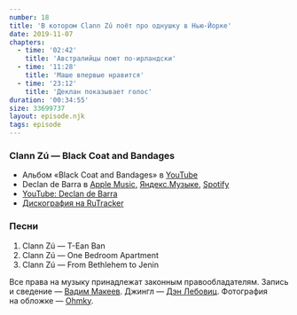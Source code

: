 ```yaml
---
number: 18
title: 'В котором Clann Zú поёт про однушку в Нью-Йорке'
date: 2019-11-07
chapters:
  - time: '02:42'
    title: 'Австралийцы поют по-ирландски'
  - time: '11:28'
    title: 'Маше впервые нравится'
  - time: '23:12'
    title: 'Деклан показывает голос'
duration: '00:34:55'
size: 33699737
layout: episode.njk
tags: episode
---
```


### Clann Zú — Black Coat and Bandages

- Альбом «Black Coat and Bandages» в
  [YouTube](https://www.youtube.com/playlist?list=PL8CCD99018ADCC2CB)
- Declan de Barra в
  [Apple Music](https://music.apple.com/artist/83065900),
  [Яндекс.Музыке](https://music.yandex.ru/artist/1796204),
  [Spotify](https://open.spotify.com/artist/6W2QYampFdGnd0hTPbujX8)
- [YouTube: Declan de Barra](https://www.youtube.com/user/declandebarra)
- [Дискография на RuTracker](https://rutracker.org/forum/viewtopic.php?t=4901311)

### Песни

1. Clann Zú — T-Ean Ban
2. Clann Zú — One Bedroom Apartment
3. Clann Zú — From Bethlehem to Jenin

Все права на музыку принадлежат законным правообладателям. Запись и сведение — [Вадим Макеев](https://twitter.com/pepelsbey). Джингл — [Дэн Лебовиц](https://www.youtube.com/channel/UC38A5qHrlc_Zgua7vL4b96w). Фотография на обложке — [Ohmky](https://unsplash.com/photos/uEusW9AW7QU).
